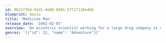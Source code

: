 ```yaml
---
id: 9b21ffbd-93d1-4e08-8d91-57717110e468
blueprint: movie
title: 'Medicine Man'
release_date: '1992-02-07'
overview: 'An eccentric scientist working for a large drug company is working on a research project in the Amazon jungle. He sends for a research assistant and a gas chromatograph because he''s close to a cure for cancer. When the assistant turns out to be a "mere woman," he rejects her help. Meanwhile the bulldozers get closer to the area in which they are conducting research, and they eventually learn to work together, and begin falling in love.'
genres: '[{"id": 12, "name": "Adventure"}]'
---
```

